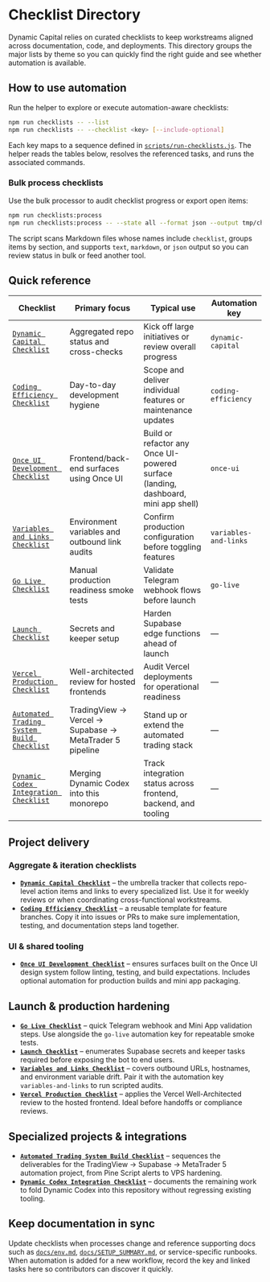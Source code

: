 # Checklist Directory

Dynamic Capital relies on curated checklists to keep workstreams aligned across documentation, code, and deployments. This directory groups the major lists by theme so you can quickly find the right guide and see whether automation is available.

## How to use automation

Run the helper to explore or execute automation-aware checklists:

```bash
npm run checklists -- --list
npm run checklists -- --checklist <key> [--include-optional]
```

Each key maps to a sequence defined in [`scripts/run-checklists.js`](../scripts/run-checklists.js). The helper reads the tables below, resolves the referenced tasks, and runs the associated commands.

### Bulk process checklists

Use the bulk processor to audit checklist progress or export open items:

```bash
npm run checklists:process
npm run checklists:process -- --state all --format json --output tmp/checklists.json
```

The script scans Markdown files whose names include `checklist`, groups items by section, and supports `text`, `markdown`, or `json` output so you can review status in bulk or feed another tool.

## Quick reference

| Checklist | Primary focus | Typical use | Automation key |
| --- | --- | --- | --- |
| [`Dynamic Capital Checklist`](./dynamic-capital-checklist.md) | Aggregated repo status and cross-checks | Kick off large initiatives or review overall progress | `dynamic-capital` |
| [`Coding Efficiency Checklist`](./coding-efficiency-checklist.md) | Day-to-day development hygiene | Scope and deliver individual features or maintenance updates | `coding-efficiency` |
| [`Once UI Development Checklist`](./once-ui-development-checklist.md) | Frontend/back-end surfaces using Once UI | Build or refactor any Once UI-powered surface (landing, dashboard, mini app shell) | `once-ui` |
| [`Variables and Links Checklist`](./VARIABLES_AND_LINKS_CHECKLIST.md) | Environment variables and outbound link audits | Confirm production configuration before toggling features | `variables-and-links` |
| [`Go Live Checklist`](./GO_LIVE_CHECKLIST.md) | Manual production readiness smoke tests | Validate Telegram webhook flows before launch | `go-live` |
| [`Launch Checklist`](./LAUNCH_CHECKLIST.md) | Secrets and keeper setup | Harden Supabase edge functions ahead of launch | — |
| [`Vercel Production Checklist`](./VERCEL_PRODUCTION_CHECKLIST.md) | Well-architected review for hosted frontends | Audit Vercel deployments for operational readiness | — |
| [`Automated Trading System Build Checklist`](./automated-trading-checklist.md) | TradingView → Vercel → Supabase → MetaTrader 5 pipeline | Stand up or extend the automated trading stack | — |
| [`Dynamic Codex Integration Checklist`](./dynamic_codex_integration_checklist.md) | Merging Dynamic Codex into this monorepo | Track integration status across frontend, backend, and tooling | — |

## Project delivery

### Aggregate & iteration checklists
- **[`Dynamic Capital Checklist`](./dynamic-capital-checklist.md)** – the umbrella tracker that collects repo-level action items and links to every specialized list. Use it for weekly reviews or when coordinating cross-functional workstreams.
- **[`Coding Efficiency Checklist`](./coding-efficiency-checklist.md)** – a reusable template for feature branches. Copy it into issues or PRs to make sure implementation, testing, and documentation steps land together.

### UI & shared tooling
- **[`Once UI Development Checklist`](./once-ui-development-checklist.md)** – ensures surfaces built on the Once UI design system follow linting, testing, and build expectations. Includes optional automation for production builds and mini app packaging.

## Launch & production hardening
- **[`Go Live Checklist`](./GO_LIVE_CHECKLIST.md)** – quick Telegram webhook and Mini App validation steps. Use alongside the `go-live` automation key for repeatable smoke tests.
- **[`Launch Checklist`](./LAUNCH_CHECKLIST.md)** – enumerates Supabase secrets and keeper tasks required before exposing the bot to end users.
- **[`Variables and Links Checklist`](./VARIABLES_AND_LINKS_CHECKLIST.md)** – covers outbound URLs, hostnames, and environment variable drift. Pair it with the automation key `variables-and-links` to run scripted audits.
- **[`Vercel Production Checklist`](./VERCEL_PRODUCTION_CHECKLIST.md)** – applies the Vercel Well-Architected review to the hosted frontend. Ideal before handoffs or compliance reviews.

## Specialized projects & integrations
- **[`Automated Trading System Build Checklist`](./automated-trading-checklist.md)** – sequences the deliverables for the TradingView → Supabase → MetaTrader 5 automation project, from Pine Script alerts to VPS hardening.
- **[`Dynamic Codex Integration Checklist`](./dynamic_codex_integration_checklist.md)** – documents the remaining work to fold Dynamic Codex into this repository without regressing existing tooling.

## Keep documentation in sync

Update checklists when processes change and reference supporting docs such as [`docs/env.md`](./env.md), [`docs/SETUP_SUMMARY.md`](./SETUP_SUMMARY.md), or service-specific runbooks. When automation is added for a new workflow, record the key and linked tasks here so contributors can discover it quickly.

